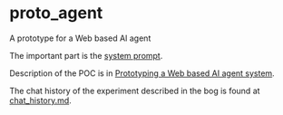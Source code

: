 # proto_agent
A prototype for a Web based AI agent

The important part is the [system prompt](.github/copilot-instructions.md).

Description of the POC is in [Prototyping a Web based AI agent system](https://medium.com/@polyglot_factotum/a-conceptual-web-based-ai-agent-system-5f103006c4a2).

The chat history of the experiment described in the bog is found at [chat_history.md](chat_history.md).